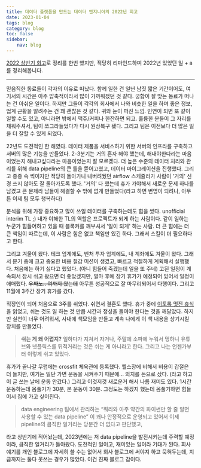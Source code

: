 ```yaml
---
title: 데이터 플랫폼을 만드는 데이터 엔지니어의 2022년 회고
date: 2023-01-04
tags: blog
category: blog
toc: false
sidebar:
    nav: blog
---
```


[2022 상반기 회고](/blog/2022_FH_closing)로 정리를 한번 했지만, 적당히 리마인드하며 2022년 있었던 일 + a 를 정리해봅니다.

---

믿음직한 동료들이 각자의 이유로 떠났다. 함께 일한 건 일년 남짓 짧은 기간이어도, 여기서의 시간은 아주 압축적이라서 많이 가까워졌던 것 같다. 궁합이 잘 맞는 동료가 떠나는 건 아쉬운 일이다. 하지만 그들이 각각의 회사에서 나와 비슷한 일을 하며 좋은 정보, 업계 근황을 알려주는 건 꽤 괜찮은 것 같다. 귀와 눈이 퍼진 느낌. 인연이 되면 또 같이 일할 수도 있고, 아니라면 밖에서 맥주/커피나 한잔하면 되고. 훌륭한 분들이 그 자리를 채워주셔서, 팀이 쪼그라들었다가 다시 원상복구 됐다. 그리고 팀은 이전보다 더 많은 일을 더 잘할 수 있게 되었다.

22년도 도전적인 한 해였다. 데이터 제품을 서비스하기 위한 서버의 인프라를 구축하고 서버의 많은 기능을 만들었다. 2-3분기는 거의 혼자 해야 했는데, 해내야한다라는 마음이었는지 해내고싶다라는 마음이었는지 잘 모르겠다. 더 높은 수준의 데이터 처리와 관리를 위해 data pipeline의 큰 틀을 뜯어고쳤고, 데이터 마이그레이션을 진행했다. 그리고 종종 속 썩이지만 적당히 돌아가니 내버려뒀던 airflow 스케쥴러가 사람이 '거의' 신경 쓰지 않아도 잘 돌아가도록 했다. '거의' 다 했는데 휴가 가야해서 새로운 문제 하나를 남겼고 큰 문제라 남들이 해결할 수 밖에 없게 만들었다(라고 하면 변명이 되려나, 아무튼 이제 팀 모두 행복하다)

분석을 위해 가장 중요하고 많이 쓰일 데이터를 구축하는데도 힘을 썼다. unofficial interim TL ;) 내가 이해한 TL의 역할은 프로젝트가 되게 하는 사람이다. 같이 일하는 누군가 힘들어하고 있을 때 블록커를 깨부셔서 '일이 되게' 하는 사람. 더 큰 힘에는 더 큰 책임이 따르는데, 이 사람은 힘은 없고 책임만 있긴 하다. 그래서 스킬이 더 필요하다고 한다.  

그리고 겨울이 왔다. 테크 업계에도, 벤처 투자 업계에도, 내 계좌에도 겨울이 왔다. 그래서 분기 중에 크고 중요한 비용 절감 미션이 생겼고, 빠르고 적절하게 계획해서 실행했다. 처음에는 하기 싫다고 했었다. (아니 힘들어 죽겠는데 일을 또 주네) 고된 일정이 계속되서 잠시 쉬고 왔으면 더 좋았겠지만, 얼마 후에 장기 휴가가 예정되어 있어서 일정이 애매했다. ~~우짜노.. 여까지 왔는데~~ 아무튼 성공적으로 잘 마무리되어서 다행이다. 그리고 11월에 3주간 장기 휴가를 갔다.

직장인이 되어 처음으로 3주를 쉬었다. 쉬면서 결혼도 했다. 휴가 중에 [이토록 멋진 휴식](http://www.yes24.com/Product/Goods/102521030)을 읽었고, 쉬는 것도 일 하는 것 만큼 시간과 정성을 들여야 한다는 것을 깨달았다. 하지만 실천이 너무 어려워서, 사내에 책모임을 만들고 계속 나에게 이 책 내용을 상기시킬 장치를 만들었다.  

> **쉬는 게 왜 어렵지?** 일하다가 지쳐서 자거나, 주말에 소파에 누워서 멍하니 유튜브와 넷플릭스를 뒤적거리는 것은 쉬는 게 아니라고 한다. 그리고 나는 언젠가부터 이렇게 쉬고 있었다.

휴가가 끝나갈 무렵에는 crossfit 체육관에 등록했다. 헬스장에 비해서 비용이 갑절은 더 들지만, 여기는 일단 가면 운동을 시켜주기 때문에... 의지를 돈으로 샀다. (라고 하고 이 글 쓰는 날에 운동 안갔다.) 그리고 이것저것 새로운거 해서 나름 재미도 있다. 1시간 운동하는데 몸풀기가 30분, 본 운동이 30분. 그정도는 하겠지 했는데 몸풀기하면 힘들어서 집에 가고 싶어진다.

> data engineering 팀에서 관리하는 “쿼리와 아주 약간의 파이썬만 할 줄 알면 사용할 수 있는 data pipeline” 이 꽤나 안정적으로 운영되고 있어서 이제 pipeline의 큼직한 일거리는 당분간 더 없다고 판단했고,

라고 상반기에 적어놨는데, 2023년에는 저 data pipeline을 발전시키는데 주력할 예정이라, 큼직한 일거리가 돌아왔다. 도전적인 일이고, 재미있는 일이라 기대가 된다. 회사 얘기를 개인 블로그에 자세히 쓸 수는 없어서 회사 블로그에 써야지 하고 묵혀두는데, 지금까지는 둘다 못쓰는 경우가 많았다. 이건 진짜 블로그 감이다.
